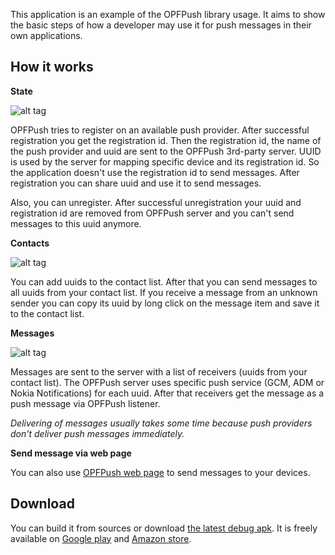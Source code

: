 This application is an example of the OPFPush library usage. It aims to show the basic steps of how a developer may use 
it for push messages in their own applications.

## How it works

**State**

![alt tag](https://lh3.googleusercontent.com/74FqWBpauyVRCIgt4mZqMcp_MsG-brxf4TCHmLeT0QJDa24xb7oH58dtX27L4Ty7uh46=h900)

OPFPush tries to register on an available push provider. After successful registration you get the registration id.
Then the registration id, the name of the push provider and uuid are sent to the OPFPush 3rd-party server. 
UUID is used by the server for mapping specific device and its registration id. So the application doesn't use the registration id to send messages.
After registration you can share uuid and use it to send messages.

Also, you can unregister. After successful unregistration your uuid and registration id are removed from OPFPush server and you can't send messages to this uuid anymore.

**Contacts**

![alt tag](https://lh3.googleusercontent.com/xhsidfhxYh8FAlllogrYQoW2TCv9IBRlwXplgYOLGBouXwZJBg4v7Y_EFsIIaPMfx2hM=h900)

You can add uuids to the contact list. After that you can send messages to all uuids from your contact list.
If you receive a message from an unknown sender you can copy its uuid by long click on the message item and save it to the contact list. 

**Messages**

![alt tag](https://lh3.googleusercontent.com/tJgvJTmKJ0aWMMKpA7cXC4ySQ-syf-BaMT4OdO9G3CtRHS_-6vgyc80K5i-d_eJkqw=h900)

Messages are sent to the server with a list of receivers (uuids from your contact list). 
The OPFPush server uses specific push service (GCM, ADM or Nokia Notifications) for each uuid. 
After that receivers get the message as a push message via OPFPush listener.

*Delivering of messages usually takes some time because push providers don't deliver push messages immediately.* 
 
**Send message via web page**

You can also use [OPFPush web page][opfpush-server-link] to send messages to your devices.

[opfpush-server-link]: https://onepf-opfpush.appspot.com

## Download

You can build it from sources or download [the latest debug apk][sample-latest-apk].
It is freely available on [Google play][sample-play-link] and [Amazon store][sample-amazon-link].

[sample-latest-apk]: https://github.com/onepf/OPFPush/releases/download/v0.2.2/pushchat-debug.apk
[sample-play-link]: https://play.google.com/store/apps/details?id=org.onepf.opfpush.pushsample
[sample-amazon-link]: http://www.amazon.com/OPF-Test-Account-Push-Chat/dp/B00XLWG116/ref=sr_1_1?s=mobile-apps&ie=UTF8&qid=1431601453&sr=1-1&keywords=Push+chat
